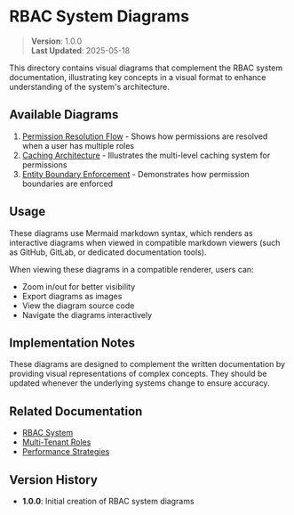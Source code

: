 
# RBAC System Diagrams

> **Version**: 1.0.0  
> **Last Updated**: 2025-05-18

This directory contains visual diagrams that complement the RBAC system documentation, illustrating key concepts in a visual format to enhance understanding of the system's architecture.

## Available Diagrams

1. [Permission Resolution Flow](PERMISSION_RESOLUTION_FLOW.md) - Shows how permissions are resolved when a user has multiple roles
2. [Caching Architecture](CACHING_ARCHITECTURE.md) - Illustrates the multi-level caching system for permissions
3. [Entity Boundary Enforcement](ENTITY_BOUNDARY_ENFORCEMENT.md) - Demonstrates how permission boundaries are enforced

## Usage

These diagrams use Mermaid markdown syntax, which renders as interactive diagrams when viewed in compatible markdown viewers (such as GitHub, GitLab, or dedicated documentation tools).

When viewing these diagrams in a compatible renderer, users can:
- Zoom in/out for better visibility
- Export diagrams as images
- View the diagram source code
- Navigate the diagrams interactively

## Implementation Notes

These diagrams are designed to complement the written documentation by providing visual representations of complex concepts. They should be updated whenever the underlying systems change to ensure accuracy.

## Related Documentation

- [RBAC System](../RBAC_SYSTEM.md)
- [Multi-Tenant Roles](../security/MULTI_TENANT_ROLES.md)
- [Performance Strategies](../audit/PERFORMANCE_STRATEGIES.md)

## Version History

- **1.0.0**: Initial creation of RBAC system diagrams

